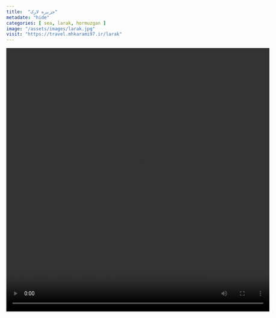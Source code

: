 ```yaml
---
title:  "جزیره لارک"
metadate: "hide"
categories: [ sea, larak, hormuzgan ]
image: "/assets/images/larak.jpg"
visit: "https://travel.mhkarami97.ir/larak"
---
```


<p align="center">
<video width="700" height="700" controls>
  <source src="/assets/vidoes/larak.mp4" type="video/mp4">
</video>
</p>
